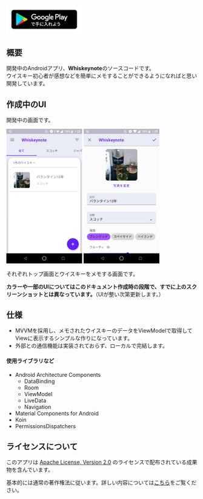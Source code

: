 <a href="https://play.google.com/store/apps/details?id=io.github.aosa4054.whiskeynote"><img src="https://github.com/aosa4054/Whiskeynote/blob/master/img/google-play-badge.png" width="200"></a>

## 概要
開発中のAndroidアプリ、**Whiskeynote**のソースコードです。  
ウイスキー初心者が感想などを簡単にメモすることができるようになればと思い開発しています。  
  
  
## 作成中のUI
開発中の画面です。

<img src="https://github.com/aosa4054/Whiskeynote/blob/master/img/%E3%83%A1%E3%82%A4%E3%83%B3%E7%94%BB%E9%9D%A2.png" width="200">   <img src="https://github.com/aosa4054/Whiskeynote/blob/master/img/%E7%99%BB%E9%8C%B2%E7%94%BB%E9%9D%A2.png" width="200">    
  
それぞれトップ画面とウイスキーをメモする画面です。
  
**カラーや一部のUIについてはこのドキュメント作成時の段階で、すでに上のスクリーンショットとは異なっています。**（UIが整い次第更新します。）

## 仕様
* MVVMを採用し、メモされたウイスキーのデータをViewModelで取得してViewに表示するシンプルな作りになっています。
* 外部との通信機能は実装されておらず、ローカルで完結します。
  
#### 使用ライブラリなど
* Android Architecture Components
    * DataBinding
    * Room 
    * ViewModel
    * LiveData
    * Navigation
* Material Components for Android
* Koin
* PermissionsDispatchers

## ライセンスについて
このアプリは [Apache License, Version 2.0](http://www.apache.org/licenses/LICENSE-2.0 ) のライセンスで配布されている成果物を含んでいます。
  
基本的には通常の著作権法に従います。詳しい内容については[こちら](https://choosealicense.com/no-permission/ "No License")をご覧ください。
